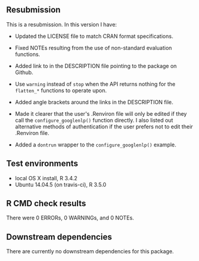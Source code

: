 ## Resubmission
This is a resubmission. In this version I have:

* Updated the LICENSE file to match CRAN format specifications.

* Fixed NOTEs resulting from the use of non-standard evaluation functions.

* Added link to in the DESCRIPTION file pointing to the package on Github.

* Use `warning` instead of `stop` when the API returns nothing
  for the `flatten_*` functions to operate upon.

* Added angle brackets around the links in the DESCRIPTION file.

* Made it clearer that the user's .Renviron file will only be
  edited if they call the `configure_googlenlp()` function directly.
  I also listed out alternative methods of authentication if the
  user prefers not to edit their .Renviron file.

* Added a `dontrun` wrapper to the `configure_googlenlp()` example.

## Test environments
* local OS X install, R 3.4.2
* Ubuntu 14.04.5 (on travis-ci), R 3.5.0

## R CMD check results
There were 0 ERRORs, 0 WARNINGs, and 0 NOTEs.

## Downstream dependencies
There are currently no downstream dependencies for this package.

